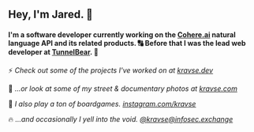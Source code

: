 ## Hey, I'm Jared. 👋 

#### I'm a software developer currently working on the [Cohere.ai](https://cohere.ai) natural language API and its related products. 🔠 Before that I was the lead web developer at [TunnelBear](https://tunnelbear.com). 🐻 

⚡ _Check out some of the projects I've worked on at [kravse.dev](https://www.kravse.dev)_

📸 _...or look at some of my street & documentary photos at [kravse.com](https://www.kravse.com)_

🎲 _I also play a ton of boardgames. [instagram.com/kravse](https://www.instagram.com/kravse)_

🔥 _...and occasionally I yell into the void. <a rel="me" href="https://infosec.exchange/@kravse">@kravse@infosec.exchange</a>_
